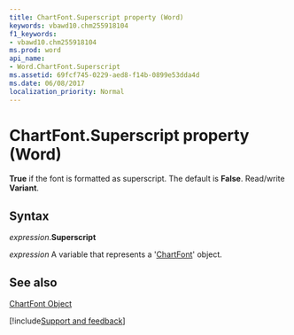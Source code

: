 ```yaml
---
title: ChartFont.Superscript property (Word)
keywords: vbawd10.chm255918104
f1_keywords:
- vbawd10.chm255918104
ms.prod: word
api_name:
- Word.ChartFont.Superscript
ms.assetid: 69fcf745-0229-aed8-f14b-0899e53dda4d
ms.date: 06/08/2017
localization_priority: Normal
---
```



# ChartFont.Superscript property (Word)

 **True** if the font is formatted as superscript. The default is **False**. Read/write **Variant**.


## Syntax

_expression_.**Superscript**

 _expression_ A variable that represents a '[ChartFont](Word.ChartFont.md)' object.


## See also


[ChartFont Object](Word.ChartFont.md)

[!include[Support and feedback](~/includes/feedback-boilerplate.md)]